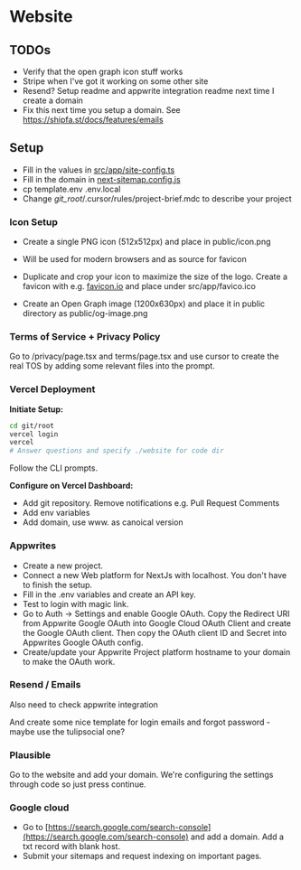 # Website

## TODOs

- Verify that the open graph icon stuff works
- Stripe when I've got it working on some other site
- Resend? Setup readme and appwrite integration readme next time I create a domain
- Fix this next time you setup a domain. See https://shipfa.st/docs/features/emails

## Setup

- Fill in the values in [src/app/site-config.ts](src/app/site-config.ts)
- Fill in the domain in [next-sitemap.config.js](next-sitemap.config.js)
- cp template.env .env.local
- Change _git_root_/.cursor/rules/project-brief.mdc to describe your project

### Icon Setup

- Create a single PNG icon (512x512px) and place in public/icon.png
- Will be used for modern browsers and as source for favicon
- Duplicate and crop your icon to maximize the size of the logo. Create a favicon with e.g. [favicon.io](https://favicon.io/) and place under src/app/favico.ico

- Create an Open Graph image (1200x630px) and place it in public directory as public/og-image.png

### Terms of Service + Privacy Policy

Go to /privacy/page.tsx and terms/page.tsx and use cursor to create the real TOS by adding some relevant files into the prompt.

### Vercel Deployment

**Initiate Setup:**

```bash
cd git/root
vercel login
vercel
# Answer questions and specify ./website for code dir
```

Follow the CLI prompts.

**Configure on Vercel Dashboard:**

- Add git repository. Remove notifications e.g. Pull Request Comments
- Add env variables
- Add domain, use www. as canoical version

### Appwrites

- Create a new project.
- Connect a new Web platform for NextJs with localhost. You don't have to finish the setup.
- Fill in the .env variables and create an API key.
- Test to login with magic link.
- Go to Auth -> Settings and enable Google OAuth. Copy the Redirect URI from Appwrite Google OAuth into Google Cloud OAuth Client and create the Google OAuth client. Then copy the OAuth client ID and Secret into Appwrites Google OAuth config.
- Create/update your Appwrite Project platform hostname to your domain to make the OAuth work.

### Resend / Emails

Also need to check appwrite integration

And create some nice template for login emails and forgot password - maybe use the tulipsocial one?

### Plausible

Go to the website and add your domain. We're configuring the settings through code so just press continue.

### Google cloud

- Go to [https://search.google.com/search-console](https://search.google.com/search-console) and add a domain. Add a txt record with blank host.
- Submit your sitemaps and request indexing on important pages.
